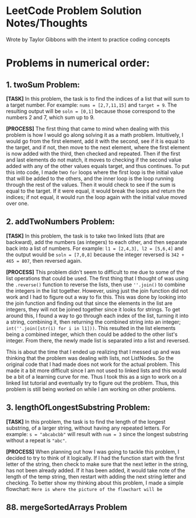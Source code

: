 # LeetCode Problem Solution Notes/Thoughts
 Wrote by Taylor Gibbons with the intent to practice coding concepts

# Problems in numerical order:
## 1. twoSum Problem:
**[TASK]** In this problem, the task is to find the indices of a list that will sum to a target number. For example:  `nums = [2,7,11,15]` and `target = 9`. The resulting output will be `soln = [0,1]` because those correspond to the numbers 2 and 7, which sum up to 9.

**[PROCESS]** The first thing that came to mind when dealing with this problem is how I would go along solving it as a math problem. Intuitively, I would go from the first element, add it with the second, see if it is equal to the target, and if not, then move to the next element, where the first element is now added with the third, then checked and repeated. Then if the first and last elements do not match, it moves to checking if the second value added with any of the other values equals target, and thus continues. To put this into code, I made two `for` loops where the first loop is the initial value that will be added to the others, and the inner loop is the loop running through the rest of the values. Then it would check to see if the sum is equal to the target. If it were equal, it would break the loops and return the indices; if not equal, it would run the loop again with the initial value moved over one. 

## 2. addTwoNumbers Problem:
**[TASK]** In this problem, the task is to take two linked lists (that are backward), add the numbers (as integers) to each other, and then separate back into a list of numbers. For example: `l1 = [2,4,3], l2 = [5,6,4]` and the output would be `soln = [7,0,8]` because the integer reversed is `342 + 465 = 807`, then reversed again. 

**[PROCESS]** This problem didn't seem to difficult to me due to some of the list operations that could be used. The first thing that I thought of was using the `.reverse()` function to reverse the lists, then use `''.join()` to combine the integers in the list together. However, using just the join function did not work and I had to figure out a way to fix this. This was done by looking into the join function and finding out that since the elements in the list are integers, they will not be joined together since it looks for strings. To get around this, I found a way to go through each index of the list, turning it into a string, combining it, then returning the combined string into an integer; `int(''.join([str(i) for i in l1]))`. This resulted in the list elements being a combined integer, which then could be added to the other list's integer. From there, the newly made list is separated into a list and reversed.

This is about the time that I ended up realizing that I messed up and was thinking that the problem was dealing with lists, not ListNodes. So the original code that I had made does not work for the actual problem. This made it a bit more difficult since I am not used to linked lists and this would be a bit of a learning curve for me. Thus I took this as a sign to work on a linked list tutorial and eventually try to figure out the problem. Thus, this problem is still being worked on while I am working on other problems.

## 3. lengthOfLongestSubstring Problem:
**[TASK]** In this problem, the task is to find the length of the longest substring, of a larger string, without having any repeated letters. For example: `s = "abcabcbb"` will result with `num = 3` since the longest substring without a repeat is `"abc"`.

**[PROCESS]** When planning out how I was going to tackle this problem, I decided to try to think of it logically. If I had the function start with the first letter of the string, then check to make sure that the next letter in the string, has not been already added. If it has been added, it would take note of the length of the temp string, then restart with adding the next string letter and checking. To better show my thinking about this problem, I made a simple flowchart: 
`Here is where the picture of the flowchart will be`



## 88. mergeSortedArrays Problem
